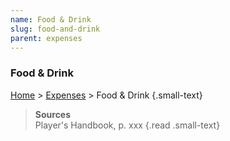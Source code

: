 ```yaml
---
name: Food & Drink
slug: food-and-drink
parent: expenses
---
```

### Food & Drink
[Home](dm-operations-center) > [Expenses](expenses) > Food & Drink {.small-text}

> **Sources** <br/>
> Player's Handbook, p. xxx
{.read .small-text}